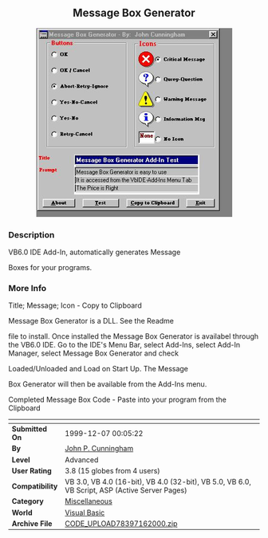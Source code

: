 ﻿<div align="center">

## Message Box Generator

<img src="PIC20007161022506772.jpg">
</div>

### Description

VB6.0 IDE Add-In, automatically generates Message

Boxes for your programs.
 
### More Info
 
Title; Message; Icon - Copy to Clipboard

Message Box Generator is a DLL. See the Readme

file to install. Once installed the Message Box Generator is availabel through the VB6.0 IDE. Go to the IDE's Menu Bar, select Add-Ins, select Add-In Manager, select Message Box Generator and check

Loaded/Unloaded and Load on Start Up. The Message

Box Generator will then be available from the Add-Ins menu.

Completed Message Box Code - Paste into your program from the Clipboard


<span>             |<span>
---                |---
**Submitted On**   |1999-12-07 00:05:22
**By**             |[John P\. Cunningham](https://github.com/Planet-Source-Code/PSCIndex/blob/master/ByAuthor/john-p-cunningham.md)
**Level**          |Advanced
**User Rating**    |3.8 (15 globes from 4 users)
**Compatibility**  |VB 3\.0, VB 4\.0 \(16\-bit\), VB 4\.0 \(32\-bit\), VB 5\.0, VB 6\.0, VB Script, ASP \(Active Server Pages\) 
**Category**       |[Miscellaneous](https://github.com/Planet-Source-Code/PSCIndex/blob/master/ByCategory/miscellaneous__1-1.md)
**World**          |[Visual Basic](https://github.com/Planet-Source-Code/PSCIndex/blob/master/ByWorld/visual-basic.md)
**Archive File**   |[CODE\_UPLOAD78397162000\.zip](https://github.com/Planet-Source-Code/john-p-cunningham-message-box-generator__1-9811/archive/master.zip)








